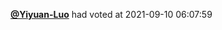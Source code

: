  <a href=https://github.com/Yiyuan-Luo><strong>@Yiyuan-Luo</strong></a>  had voted  at 2021-09-10 06:07:59 
